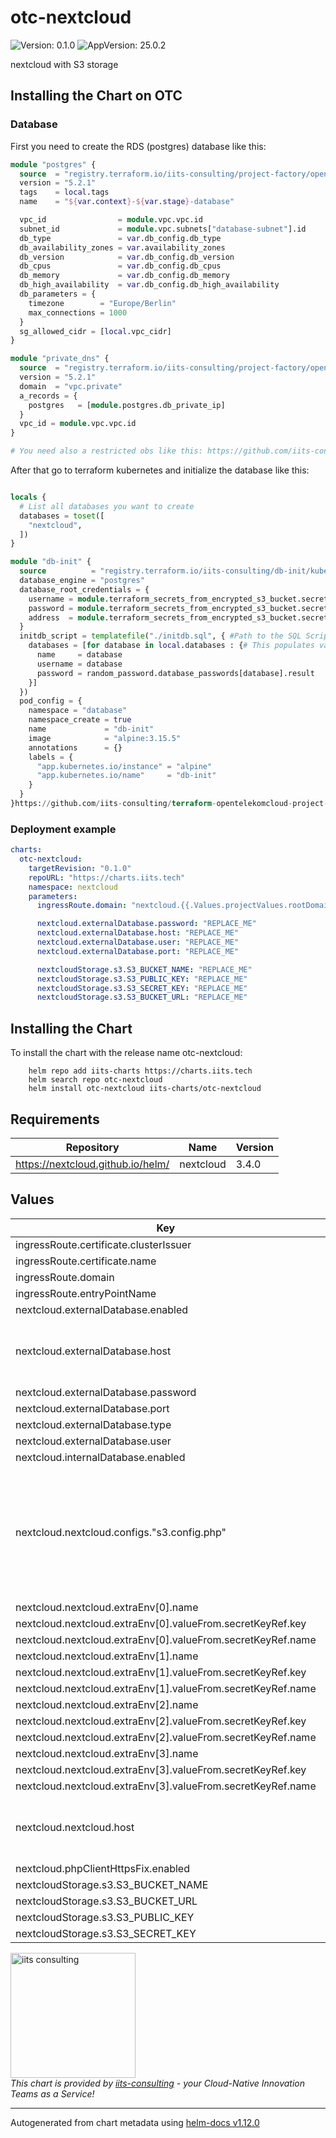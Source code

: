 # otc-nextcloud

![Version: 0.1.0](https://img.shields.io/badge/Version-0.1.0-informational?style=flat-square) ![AppVersion: 25.0.2](https://img.shields.io/badge/AppVersion-25.0.2-informational?style=flat-square)

nextcloud with S3 storage

## Installing the Chart on OTC

### Database

First you need to create the RDS (postgres) database like this:

```terraform
module "postgres" {
  source  = "registry.terraform.io/iits-consulting/project-factory/opentelekomcloud//modules/rds"
  version = "5.2.1"
  tags    = local.tags
  name    = "${var.context}-${var.stage}-database"

  vpc_id                = module.vpc.vpc.id
  subnet_id             = module.vpc.subnets["database-subnet"].id
  db_type               = var.db_config.db_type
  db_availability_zones = var.availability_zones
  db_version            = var.db_config.db_version
  db_cpus               = var.db_config.db_cpus
  db_memory             = var.db_config.db_memory
  db_high_availability  = var.db_config.db_high_availability
  db_parameters = {
    timezone        = "Europe/Berlin"
    max_connections = 1000
  }
  sg_allowed_cidr = [local.vpc_cidr]
}

module "private_dns" {
  source  = "registry.terraform.io/iits-consulting/project-factory/opentelekomcloud//modules/private_dns"
  version = "5.2.1"
  domain  = "vpc.private"
  a_records = {
    postgres   = [module.postgres.db_private_ip]
  }
  vpc_id = module.vpc.vpc.id
}

# You need also a restricted obs like this: https://github.com/iits-consulting/terraform-opentelekomcloud-project-factory/tree/master/modules/obs_restricted

```

After that go to terraform kubernetes and initialize the database like this:

```terraform

locals {
  # List all databases you want to create
  databases = toset([
    "nextcloud",
  ])
}

module "db-init" {
  source          = "registry.terraform.io/iits-consulting/db-init/kubernetes"
  database_engine = "postgres"
  database_root_credentials = {
    username = module.terraform_secrets_from_encrypted_s3_bucket.secrets["postgres_root_username"]
    password = module.terraform_secrets_from_encrypted_s3_bucket.secrets["postgres_root_password"]
    address  = module.terraform_secrets_from_encrypted_s3_bucket.secrets["postgres_addr"]
  }
  initdb_script = templatefile("./initdb.sql", { #Path to the SQL Script
    databases = [for database in local.databases : {# This populates variables set inside the initdb.sql script
      name     = database
      username = database
      password = random_password.database_passwords[database].result
    }]
  })
  pod_config = {
    namespace = "database"
    namespace_create = true
    name             = "db-init"
    image            = "alpine:3.15.5"
    annotations      = {}
    labels = {
      "app.kubernetes.io/instance" = "alpine"
      "app.kubernetes.io/name"     = "db-init"
    }
  }
}https://github.com/iits-consulting/terraform-opentelekomcloud-project-factory/tree/master/modules/obs_restricted

```

### Deployment example

```yaml
charts:
  otc-nextcloud:
    targetRevision: "0.1.0"
    repoURL: "https://charts.iits.tech"
    namespace: nextcloud
    parameters:
      ingressRoute.domain: "nextcloud.{{.Values.projectValues.rootDomain}}"

      nextcloud.externalDatabase.password: "REPLACE_ME"
      nextcloud.externalDatabase.host: "REPLACE_ME"
      nextcloud.externalDatabase.user: "REPLACE_ME"
      nextcloud.externalDatabase.port: "REPLACE_ME"

      nextcloudStorage.s3.S3_BUCKET_NAME: "REPLACE_ME"
      nextcloudStorage.s3.S3_PUBLIC_KEY: "REPLACE_ME"
      nextcloudStorage.s3.S3_SECRET_KEY: "REPLACE_ME"
      nextcloudStorage.s3.S3_BUCKET_URL: "REPLACE_ME"

```

## Installing the Chart

To install the chart with the release name otc-nextcloud:

```shell
    helm repo add iits-charts https://charts.iits.tech
    helm search repo otc-nextcloud
    helm install otc-nextcloud iits-charts/otc-nextcloud
```

## Requirements

| Repository | Name | Version |
|------------|------|---------|
| https://nextcloud.github.io/helm/ | nextcloud | 3.4.0 |

## Values

| Key | Type | Default | Description |
|-----|------|---------|-------------|
| ingressRoute.certificate.clusterIssuer | string | `"letsencrypt"` |  |
| ingressRoute.certificate.name | string | `"nextcloud-cert"` |  |
| ingressRoute.domain | string | `"my-domain.com"` |  |
| ingressRoute.entryPointName | string | `"websecure"` |  |
| nextcloud.externalDatabase.enabled | bool | `true` |  |
| nextcloud.externalDatabase.host | string | `nil` | Required, replace it with your host address |
| nextcloud.externalDatabase.password | string | `nil` | Required |
| nextcloud.externalDatabase.port | string | `nil` | Required |
| nextcloud.externalDatabase.type | string | `"postgresql"` |  |
| nextcloud.externalDatabase.user | string | `nil` | Required |
| nextcloud.internalDatabase.enabled | bool | `false` |  |
| nextcloud.nextcloud.configs."s3.config.php" | string | `"<?php\n$CONFIG = array (\n  'objectstore' => array(\n    'class' => '\\\\OC\\\\Files\\\\ObjectStore\\\\S3',\n    'arguments' => array(\n      'bucket'         => getenv('S3_BUCKET_NAME'),\n      'autocreate'     => true,\n      'key'            => getenv('S3_PUBLIC_KEY'),\n      'secret'         => getenv('S3_SECRET_KEY'),\n      'hostname'       => getenv('S3_BUCKET_URL'),\n      'use_ssl'        => true,\n      'use_path_style' => true,\n    )\n  )\n);"` |  |
| nextcloud.nextcloud.extraEnv[0].name | string | `"S3_BUCKET_NAME"` |  |
| nextcloud.nextcloud.extraEnv[0].valueFrom.secretKeyRef.key | string | `"S3_BUCKET_NAME"` |  |
| nextcloud.nextcloud.extraEnv[0].valueFrom.secretKeyRef.name | string | `"nextcloud-storage-secrets"` |  |
| nextcloud.nextcloud.extraEnv[1].name | string | `"S3_PUBLIC_KEY"` |  |
| nextcloud.nextcloud.extraEnv[1].valueFrom.secretKeyRef.key | string | `"S3_PUBLIC_KEY"` |  |
| nextcloud.nextcloud.extraEnv[1].valueFrom.secretKeyRef.name | string | `"nextcloud-storage-secrets"` |  |
| nextcloud.nextcloud.extraEnv[2].name | string | `"S3_SECRET_KEY"` |  |
| nextcloud.nextcloud.extraEnv[2].valueFrom.secretKeyRef.key | string | `"S3_SECRET_KEY"` |  |
| nextcloud.nextcloud.extraEnv[2].valueFrom.secretKeyRef.name | string | `"nextcloud-storage-secrets"` |  |
| nextcloud.nextcloud.extraEnv[3].name | string | `"S3_BUCKET_URL"` |  |
| nextcloud.nextcloud.extraEnv[3].valueFrom.secretKeyRef.key | string | `"S3_BUCKET_URL"` |  |
| nextcloud.nextcloud.extraEnv[3].valueFrom.secretKeyRef.name | string | `"nextcloud-storage-secrets"` |  |
| nextcloud.nextcloud.host | string | `nil` | Required, replace it with your host address |
| nextcloud.phpClientHttpsFix.enabled | bool | `true` |  |
| nextcloudStorage.s3.S3_BUCKET_NAME | string | `nil` | Required |
| nextcloudStorage.s3.S3_BUCKET_URL | string | `nil` | Required |
| nextcloudStorage.s3.S3_PUBLIC_KEY | string | `nil` | Required |
| nextcloudStorage.s3.S3_SECRET_KEY | string | `nil` | Required |

<img src="https://iits-consulting.de/wp-content/uploads/2021/08/iits-logo-2021-red-square-xl.png"
alt="iits consulting" id="logo" width="200" height="200">
<br>
*This chart is provided by [iits-consulting](https://iits-consulting.de/) - your Cloud-Native Innovation Teams as a Service!*

----------------------------------------------
Autogenerated from chart metadata using [helm-docs v1.12.0](https://github.com/norwoodj/helm-docs/releases/v1.12.0)